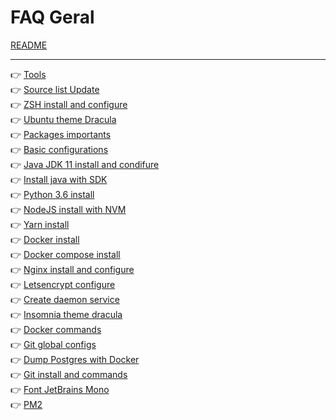 # FAQ Geral

[README](./README.md)

<hr />

👉 [Tools](./geral/tools.md)<br />
👉 [Source list Update](./geral/source-list-update.md)<br />
👉 [ZSH install and configure](./geral/zsh-install-and-configure.md)<br />
👉 [Ubuntu theme Dracula](./geral/ubuntu-theme-dracula.md)<br />
👉 [Packages importants](./geral/packages-importants.md)<br />
👉 [Basic configurations](./geral/basic-configurations.md)<br />
👉 [Java JDK 11 install and condifure](./geral/java-jdk-11-install-and-configure.md)<br />
👉 [Install java with SDK](./geral/install-java-with-sdk.md)<br />
👉 [Python 3.6 install](./geral/python-3.6-install.md)<br />
👉 [NodeJS install with NVM](./geral/nodejs-install-with-nvm.md)<br />
👉 [Yarn install](./geral/yarn-install.md)<br />
👉 [Docker install](./geral/docker-install.md)<br />
👉 [Docker compose install](./geral/docker-compose-install.md)<br />
👉 [Nginx install and configure](./geral/nginx-install-and-configure.md)<br />
👉 [Letsencrypt configure](./geral/letsencrypt-configure.md)<br />
👉 [Create daemon service](./geral/create-daemon-service-spring-boot.md)<br />
👉 [Insomnia theme dracula](./geral/insomnia-theme-dracula.md)<br />
👉 [Docker commands](./geral/docker-commands.md)<br />
👉 [Git global configs](./geral/git-global-configs.md)<br />
👉 [Dump Postgres with Docker](./geral/dump-postgres-docker.md)<br />
👉 [Git install and commands](./geral/git-install-and-commands.md)<br />
👉 [Font JetBrains Mono](./geral/font-jetbrains-mono.md)<br />
👉 [PM2](./geral/pm2.md)
